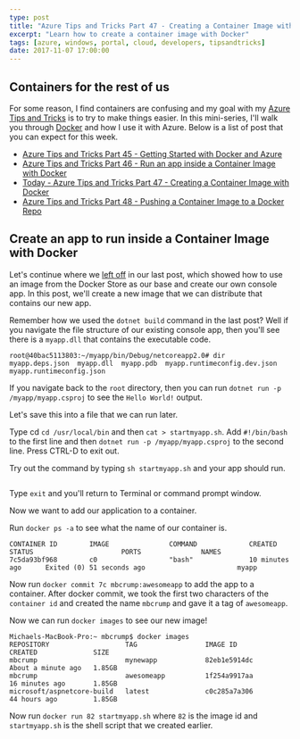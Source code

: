 ```yaml
---
type: post
title: "Azure Tips and Tricks Part 47 - Creating a Container Image with Docker"
excerpt: "Learn how to create a container image with Docker"
tags: [azure, windows, portal, cloud, developers, tipsandtricks]
date: 2017-11-07 17:00:00
---
```



## Containers for the rest of us

For some reason, I find containers are confusing and my goal with my [Azure Tips and Tricks](https://michaelcrump.net/azure-tips-and-tricks-complete-list/) is to try to make things easier. In this mini-series, I'll walk you through [Docker](https://www.docker.com) and how I use it with Azure. Below is a list of post that you can expect for this week. 

* [Azure Tips and Tricks Part 45 - Getting Started with Docker and Azure](http://www.michaelcrump.net/azure-tips-and-tricks45/)
* [Azure Tips and Tricks Part 46 - Run an app inside a Container Image with Docker](http://www.michaelcrump.net/azure-tips-and-tricks46/)
* [Today - Azure Tips and Tricks Part 47 - Creating a Container Image with Docker](http://www.michaelcrump.net/azure-tips-and-tricks47/)
* [Azure Tips and Tricks Part 48 - Pushing a Container Image to a Docker Repo](http://www.michaelcrump.net/azure-tips-and-tricks47/)

## Create an app to run inside a Container Image with Docker

Let's continue where we [left off](http://www.michaelcrump.net/azure-tips-and-tricks46/) in our last post, which showed how to use an image from the Docker Store as our base and create our own console app. In this post, we'll create a new image that we can distribute that contains our new app. 

Remember how we used the `dotnet build` command in the last post? Well if you navigate the file structure of our existing console app, then you'll see there is a `myapp.dll` that contains the executable code. 

```text
root@40bac5113803:~/myapp/bin/Debug/netcoreapp2.0# dir
myapp.deps.json  myapp.dll  myapp.pdb  myapp.runtimeconfig.dev.json  myapp.runtimeconfig.json
```

If you navigate back to the `root` directory, then you can run `dotnet run -p /myapp/myapp.csproj` to see the `Hello World!` output. 

Let's save this into a file that we can run later. 

Type cd `cd /usr/local/bin` and then `cat > startmyapp.sh`. Add `#!/bin/bash` to the first line and then `dotnet run -p /myapp/myapp.csproj` to the second line. Press CTRL-D to exit out. 

Try out the command by typing `sh startmyapp.sh` and your app should run. 

<img :src="$withBase('/files/dockerazure7.png')">

Type `exit` and you'll return to Terminal or command prompt window. 

Now we want to add our application to a container. 

Run `docker ps -a` to see what the name of our container is. 

```text
CONTAINER ID        IMAGE               COMMAND             CREATED             STATUS                      PORTS               NAMES
7c5da93bf968        c0                  "bash"              10 minutes ago      Exited (0) 51 seconds ago                       myapp
```

Now run `docker commit 7c mbcrump:awesomeapp` to add the app to a container. After docker commit, we took the first two characters of the `container id` and created the name `mbcrump` and gave it a tag of `awesomeapp`. 

Now we can run `docker images` to see our new image! 

```text
Michaels-MacBook-Pro:~ mbcrump$ docker images
REPOSITORY                   TAG                 IMAGE ID            CREATED              SIZE
mbcrump                      mynewapp            82eb1e5914dc        About a minute ago   1.85GB
mbcrump                      awesomeapp          1f254a9917aa        16 minutes ago       1.85GB
microsoft/aspnetcore-build   latest              c0c285a7a306        44 hours ago         1.85GB
```

Now run `docker run 82 startmyapp.sh` where `82` is the image id and `startmyapp.sh` is the shell script that we created earlier. 

<img :src="$withBase('/files/dockerazure8.png')">

